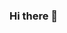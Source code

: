 ### Hi there 👋

<!--
**ThaesuNandy/ThaesuNandy** is a ✨ _special_ ✨ repository because its `README.md` (this file) appears on your GitHub profile.

- 🔭 I’m currently working on my own project which is point of sale system for small grocery store...
- 🌱 I’m currently learning ...
- 👯 I’m looking to collaborate on ...
- 🤔 I’m looking for help with ...
- 💬 Ask me about ...
- 📫 How to reach me: ...
- 😄 Pronouns: ...
- ⚡ Fun fact: ...
-->
